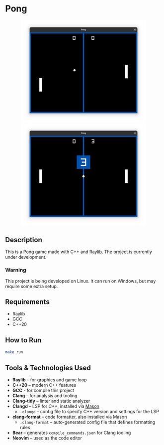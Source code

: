 # Pong
<div align="center">
  <img src="./imgs/pong1.png" width="400"/>
  <img src="./imgs/pong2.png" width="400"/>
</div>

## Description
This is a Pong game made with C++ and Raylib. The project is currently under development.

### Warning
This project is being developed on Linux. It can run on Windows, but may require some extra setup.

## Requirements
- Raylib
- GCC
- C++20

## How to Run
```bash
make run
```

## Tools & Technologies Used
- **Raylib** – for graphics and game loop
- **C++20** – modern C++ features
- **GCC** - for compile this project
- **Clang** – for analysis and tooling
- **Clang-tidy** – linter and static analyzer
- **Clangd** – LSP for C++, installed via [Mason](https://github.com/williamboman/mason.nvim)
  - `.clangd` – config file to specify C++ version and settings for the LSP
- **clang-format** – code formatter, also installed via Mason
  - `.clang-format` – auto-generated config file that defines formatting rules
- **Bear** – generates `compile_commands.json` for Clang tooling
- **Neovim** – used as the code editor
